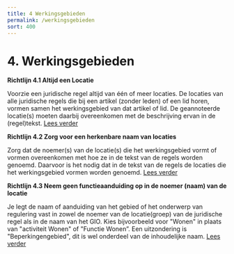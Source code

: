 ```yaml
---
title: 4 Werkingsgebieden
permalink: /werkingsgebieden
sort: 400
---
```


# 4. Werkingsgebieden

**Richtlijn 4.1 Altijd een Locatie**

Voorzie een juridische regel altijd van één of meer locaties. De locaties van alle juridische regels die bij een artikel (zonder leden) of een lid horen, vormen samen het werkingsgebied van dat artikel of lid. De geannoteerde locatie(s) moeten daarbij overeenkomen met de beschrijving ervan in de (regel)tekst. [Lees verder](Richtlijn_4.1.md)

**Richtlijn 4.2 Zorg voor een herkenbare naam van locaties**

Zorg dat de noemer(s) van de locatie(s) die het werkingsgebied vormt of vormen overeenkomen met hoe ze in de tekst van de regels worden genoemd. Daarvoor is het nodig dat in de tekst van de regels de locaties die het werkingsgebied vormen worden genoemd. [Lees verder](Richtlijn_4.2.md)

**Richtlijn 4.3 Neem geen functieaanduiding op in de noemer (naam) van de locatie**

Je legt de naam of aanduiding van het gebied of het onderwerp van regulering vast in zowel de noemer van de locatie(groep) van de juridische regel als in de naam van het GIO. Kies bijvoorbeeld voor "Wonen" in plaats van "activiteit Wonen" of "Functie Wonen”. Een uitzondering is "Beperkingengebied", dit is wel onderdeel van de inhoudelijke naam. [Lees verder](Richtlijn_4.3.md)

